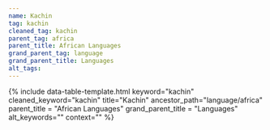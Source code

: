 ```yaml
---
name: Kachin
tag: kachin
cleaned_tag: kachin
parent_tag: africa
parent_title: African Languages
grand_parent_tag: language
grand_parent_title: Languages
alt_tags: 
---
```


{% include data-table-template.html 
  keyword="kachin" 
  cleaned_keyword="kachin" 
  title="Kachin"
  ancestor_path="language/africa" 
  parent_title = "African Languages"
  grand_parent_title = "Languages"
  alt_keywords=""
  context=""
%}

